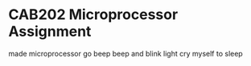 # CAB202 Microprocessor Assignment

made microprocessor go beep beep and blink light cry myself to sleep

